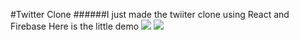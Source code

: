 #Twitter Clone
######I just made the twiiter clone using React and Firebase
Here is the little demo 
![](twitter-clone.gif)
![](twitter-clone.gif)
